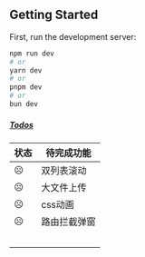 ## Getting Started

First, run the development server:

```bash
npm run dev
# or
yarn dev
# or
pnpm dev
# or
bun dev
```

##### <u>Todos</u>

| 状态 | 待完成功能   |
| ---- | ------------ |
| ☹️    | 双列表滚动   |
| ☹️    | 大文件上传   |
| ☹️    | css动画      |
| ☹️    | 路由拦截弹窗 |
|      |              |
|      |              |
|      |              |
|      |              |
|      |              |

